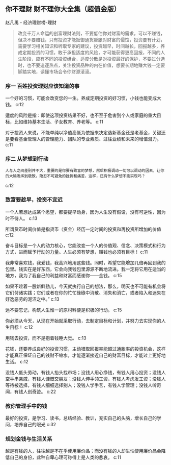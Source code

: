## 你不理财 财不理你大全集（超值金版）

赵凡禹  -  经济理财榜-理财

> 改变千万人命运的创富理财法则，不要低估你对财富的需求，可以不赚钱，但决不要赔钱，只有投资才能抵御通货膨胀对财富的侵蚀，投资要有计划，需要学习相关知识和听取专家的建议，投资越早，时间越长，回报越多，养成定期投资的习惯，敢于承担适度的风险，才可能获得更高回报，不同的人生阶段，应有不同的投资组合，适度分散是对投资最好的保护，不要过分选时，也不要追逐热点，关注投资品种的内在价值，想要长期地赚大钱一定要脚踏实地，读懂市场会令你财源滚滚。

### 序一 百姓投资理财应该知道的事

一个好的习惯，可能会改变您的一生。养成定期投资的好习惯，小钱也能变成大钱。 c:12

适度的风险是指：即使这项投资结果不好，也不至于危害到个人或家庭的重大目标，比如维持基本生活、子女教育、养老等。 c:11

对于投资人来说，不能单纯以净值高低为依据来决定选新基金还是老基金，关键还是要看基金管理人的管理能力、团队的专业素质、过往业绩和未来的增值潜力。 
 c:11

### 序二 从梦想到行动

    人与人之间差别并不大，重要的是你要有致富的梦想，然后积极调动一切可以调动的因素，让你的大脑发挥到极致，隐忍不可避免的挫折和痛苦，这样，还有什么梦想不能实现吗？ 
 c:12

### 致富要趁早，投资不宜迟

一个人若想达成某个愿望，都要提早动身，因为人生没有假设，没有可逆性，因为时不待人。 c:13

所谓货币时间价值是指货币（资金）经历一定时间的投资和再投资所增加的价值 c:12

奋斗目标是一个人的动力核心，它能改变一个人的价值观、信念、决策模式和行为方式，进而赋予行动的力量。人生必须有梦想，赚钱也必须有目标！ c:11

我非常喜欢钱，我爱钱，我高兴地用这些钱。同时，希望它能增加几倍再回到我的包里。钱实在是好东西，它会向我钱包里源源不断地流进。我一定将它用在适当的地方，我为了我自己的利益和财富而感谢你——金钱。 c:15

如果不趁着一股新鲜劲儿，今天就执行自己的想法，那么，明天也不可能有机会将它们付诸实践；它们或者在你的忙忙碌碌中消散、消失和消亡，或者陷入和迷失在好逸恶劳的泥沼之中。” 
 c:13

远不要忘记，构筑人生惟一的原材料便是积极的行动。 c:15

你必须从今天，从现在开始就采取行动，去制定目标和计划，并努力去实现你的人生目标！ 
 c:12

用钱去投资，而不是抱着钱睡大觉。 
 c:13

花钱，还要养成良好的投资习惯，主动猎取回报率能超过通胀率的投资机会，这样才能真正保证自己的钱财不缩水，才能逐渐接近自己的财富目标，才能过上更好地生活。 c:12

没钱人低头劳动，有钱人抬头找市场；没钱人用心挣钱，有钱人用心投资；没钱人空手串亲戚，有钱人慷慨交朋友；没钱人伸手领工资，有钱人考虑发工资；没钱人等待被选择，有钱人细细选择别人；没钱人学手艺，有钱人学管理；没钱人听奇闻，有钱人创奇迹。 c:22

### 教你管理手中的钱

最好的投资，是学习、读书，总结经验、教训，充实自己的头脑，增长自己的学问，培养自己的眼光 c:32

### 规划金钱与生活关系

越是有钱的人，往往越是不在乎使用廉价品；而没有钱的人却生怕使用廉价品会降低自己的身份，此种自卑心理可称得上是人类的悲哀。 
 c:11
